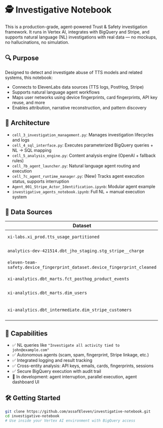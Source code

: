 # 🕵️ Investigative Notebook

This is a production-grade, agent-powered Trust & Safety investigation framework. It runs in Vertex AI, integrates with BigQuery and Stripe, and supports natural language (NL) investigations with real data — no mockups, no hallucinations, no simulation.

## 🔍 Purpose

Designed to detect and investigate abuse of TTS models and related systems, this notebook:
- Connects to ElevenLabs data sources (TTS logs, PostHog, Stripe)
- Supports natural language agent workflows
- Maps user networks using device fingerprints, card fingerprints, API key reuse, and more
- Enables attribution, narrative reconstruction, and pattern discovery

## 🧠 Architecture

- `cell_3_investigation_management.py`: Manages investigation lifecycles and logs
- `cell_4_sql_interface.py`: Executes parameterized BigQuery queries + NL → SQL mapping
- `cell_5_analysis_engine.py`: Content analysis engine (OpenAI + fallback rules)
- `cell_7b_agent_launcher.py`: Natural language agent routing and execution
- `cell_7c_agent_runtime_manager.py`: (New) Tracks agent execution status, supports interruption
- `Agent_001_Stripe_Actor_Identification.ipynb`: Modular agent example
- `investigative_agents_notebook.ipynb`: Full NL + manual execution system

## 🔗 Data Sources

| Dataset | Purpose |
|--------|---------|
| `xi-labs.xi_prod.tts_usage_partitioned` | TTS usage logs |
| `analytics-dev-421514.dbt_jho_staging.stg_stripe__charge` | Stripe charge info |
| `eleven-team-safety.device_fingerprint_dataset.device_fingerprint_cleaned` | Device fingerprints |
| `xi-analytics.dbt_marts.fct_posthog_product_events` | PostHog events |
| `xi-analytics.dbt_marts.dim_users` | Joins user ID → email |
| `xi-analytics.dbt_intermediate.dim_stripe_customers` | Connects user ID ↔ Stripe ID |

## 🧠 Capabilities

- ✅ NL queries like `"Investigate all activity tied to john@example.com"`
- ✅ Autonomous agents (scam, spam, fingerprint, Stripe linkage, etc.)
- ✅ Integrated logging and result tracking
- ✅ Cross-entity analysis: API keys, emails, cards, fingerprints, sessions
- ✅ Secure BigQuery execution with audit trail
- 🧪 In development: agent interruption, parallel execution, agent dashboard UI

## 🛠️ Getting Started

```bash
git clone https://github.com/assafEleven/investigative-notebook.git
cd investigative-notebook
# Use inside your Vertex AI environment with BigQuery access

